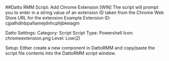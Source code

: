 ##Datto RMM Script: Add Chrome Extension [WIN]
The script will prompt you to enter in a string value of an extension ID taken from the Chrome Web Store URL for the extension
Example Extension ID: cjpalhdlnbpafiamejdnhcphjbkeiagm

Datto Settings:
Category: Script
Script Type: Powershell
Icon: chromeextension.png
Level: Low(2)

Setup:
Either create a new component in DattoRMM and copy/paste the script file contents into the DattoRMM script window.
